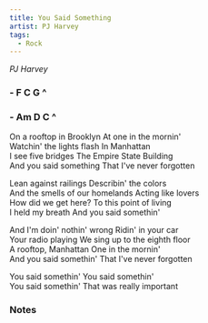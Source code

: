 ```yaml
---
title: You Said Something
artist: PJ Harvey
tags: 
  - Rock
---
```

*PJ Harvey* 

### - F C G ^ 
### - Am D C ^

On a rooftop in Brooklyn  At one in the mornin'    
Watchin' the lights flash  In Manhattan    
I see five bridges  The Empire State Building    
And you said something  That I've never forgotten  

Lean against railings  Describin' the colors    
And the smells of our homelands  Acting like lovers  
How did we get here?  To this point of living    
I held my breath  And you said somethin'  

And I'm doin' nothin' wrong  Ridin' in your car    
Your radio playing  We sing up to the eighth floor    
A rooftop, Manhattan  One in the mornin'    
And you said somethin'  That I've never forgotten  

You said somethin'  You said somethin'    
You said somethin'  That was really important  

### Notes

